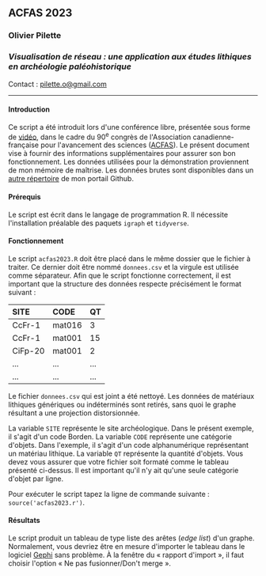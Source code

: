 ## **ACFAS 2023**
### Olivier Pilette

### *Visualisation de réseau : une application aux études lithiques en archéologie paléohistorique*

Contact : pilette.o@gmail.com

---
#### Introduction
Ce script a été introduit lors d'une conférence libre, présentée sous forme de [vidéo](https://www.acfas.ca/evenements/congres/90/contribution/visualisation-reseau-application-aux-etudes-lithiques), dans le cadre du 90<sup>e</sup> congrès de l'Association canadienne-française pour l'avancement des sciences ([ACFAS](https://www.acfas.ca/)). Le présent document vise à fournir des informations supplémentaires pour assurer son bon fonctionnement. Les données utilisées pour la démonstration proviennent de mon mémoire de maîtrise. Les données brutes sont disponibles dans un [autre répertoire](https://github.com/opilette/ulaval2023) de mon portail Github.

#### Prérequis
Le script est écrit dans le langage de programmation R. Il nécessite l'installation préalable des paquets `igraph` et `tidyverse`.

#### Fonctionnement
Le script `acfas2023.R` doit être placé dans le même dossier que le fichier à traiter. Ce dernier doit être nommé `donnees.csv` et la virgule est utilisée comme séparateur. Afin que le script fonctionne correctement, il est important que la structure des données respecte précisément le format suivant :

|SITE|CODE|QT|
|:---|:---|:---|
|CcFr-1|mat016|3|
|CcFr-1|mat001|15|
|CiFp-20|mat001|2|
|...|...|...|
|...|...|...|

Le fichier `donnees.csv` qui est joint a été nettoyé. Les données de matériaux lithiques génériques ou indéterminés sont retirés, sans quoi le graphe résultant a une projection distorsionnée.

La variable `SITE` représente le site archéologique. Dans le présent exemple, il s'agit d'un code Borden. La variable `CODE` représente une catégorie d'objets. Dans l'exemple, il s'agit d'un code alphanumérique représentant un matériau lithique. La variable `QT` représente la quantité d'objets. Vous devez vous assurer que votre fichier soit formaté comme le tableau présenté ci-dessus. Il est important qu'il n'y ait qu'une seule catégorie d'objet par ligne.

Pour exécuter le script tapez la ligne de commande suivante : `source('acfas2023.r')`.

#### Résultats
Le script produit un tableau de type liste des arêtes (*edge list*) d'un graphe. Normalement, vous devriez être en mesure d'importer le tableau dans le logiciel [Gephi](https://gephi.org/) sans problème. À la fenêtre du « rapport d'import », il faut choisir l'option « Ne pas fusionner/Don't merge ».
